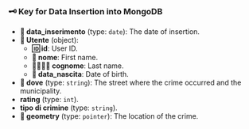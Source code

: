 ### 🗝️ Key for Data Insertion into MongoDB

- **📅 data_inserimento** (type: `date`): The date of insertion.
- **👤 Utente** (object):
    - **🆔 id**: User ID.
    - **🧑 nome**: First name.
    - **👨‍👩‍👧‍👦 cognome**: Last name.
    - **🎂 data_nascita**: Date of birth.
- **📍 dove** (type: `string`): The street where the crime occurred and the municipality.
- **rating** (type: `int`).
- **tipo di crimine** (type: `string`).
- **📌 geometry** (type: `pointer`): The location of the crime.
